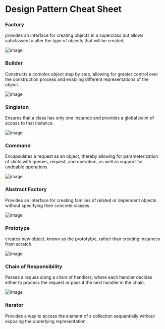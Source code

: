 # Design Pattern Cheat Sheet

### Factory

provides an interface for creating objects in a superclass but allows subclasses to alter the type of objects that will be created.

![image](https://github.com/user-attachments/assets/40973a1d-823c-45c4-a0ed-a5ecfe4872ff)



### Builder 

Constructs a complex object step by step, allowing for greater control over the construction process and enabling different representations of the object.

![image](https://github.com/user-attachments/assets/69f4e1f7-f311-41a9-8c72-49e4fe20f452)


### Singleton 

Ensures that a class has only one instance and provides a global point of access to that instance.

![image](https://github.com/user-attachments/assets/d9326e26-abb7-415c-849f-d04f4901fa85)


### Command

Encapsulates a request as an object, thereby allowing for parameterization of clints with queues, request, and operation, as well as support for undoable operations.

![image](https://github.com/user-attachments/assets/82d03676-1f61-4fef-ac8a-9afbe1bbd10e)


### Abstract Factory 

Provides an interface for creating families of related or dependent objects without specifying their concrete classes.  

![image](https://github.com/user-attachments/assets/ce8a6110-06c1-48fe-ade9-268cc066311d)


### Prototype

creates new object, known as the prototytpe, rather than creating instances from scratch.

![image](https://github.com/user-attachments/assets/53dcad16-2784-4c08-a498-768d149d8348)

### Chain of Responsibility

Passes a reques along a chain of handlers, where each handler decides either to process the request or pass it the next handler in the chain.

![image](https://github.com/user-attachments/assets/e34ea726-404a-41df-9487-59213fba1af6)










### Iterator 

Provides a way to access the element of a collection sequentially without exposing the underlying representation.




